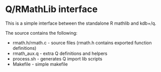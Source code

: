 Q/RMathLib interface
====================

This is a simple interface between the standalone R mathlib and kdb+/q.

The source contains the following:

- rmath.h/rmath.c - source files (rmath.h contains exported function definitions)
- rmath_aux.q - extra Q definitions and helpers
- process.sh - generates Q import lib scripts
- Makefіle - simple makefile
